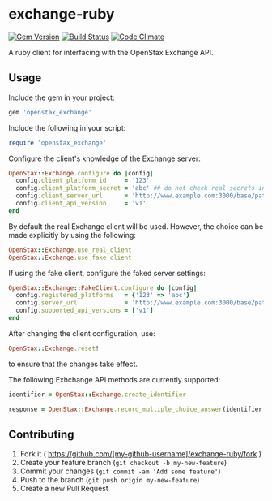 exchange-ruby
=============

[![Gem Version](https://badge.fury.io/rb/openstax_exchange.svg)](http://badge.fury.io/rb/openstax_exchange)
[![Build Status](https://travis-ci.org/openstax/exchange-ruby.svg?branch=master)](https://travis-ci.org/openstax/exchange-ruby)
[![Code Climate](https://codeclimate.com/github/openstax/exchange-ruby.png)](https://codeclimate.com/github/openstax/exchange-ruby)

A ruby client for interfacing with the OpenStax Exchange API.

Usage
-----

Include the gem in your project:
```rb
gem 'openstax_exchange'
```

Include the following in your script:

```rb
require 'openstax_exchange'
```

Configure the client's knowledge of the Exchange server:

```rb
OpenStax::Exchange.configure do |config|
  config.client_platform_id     = '123'
  config.client_platform_secret = 'abc' ## do not check real secrets into version control!
  config.client_server_url      = 'http://www.example.com:3000/base/path'
  config.client_api_version     = 'v1'
end
```

By default the real Exchange client will be used.  However, the choice can be made explicitly by using the following:

```rb
OpenStax::Exchange.use_real_client
OpenStax::Exchange.use_fake_client
```

If using the fake client, configure the faked server settings:

```rb
OpenStax::Exchange::FakeClient.configure do |config|
  config.registered_platforms   = {'123' => 'abc'}
  config.server_url             = 'http://www.example.com:3000/base/path'
  config.supported_api_versions = ['v1']
end
```

After changing the client configuration, use:
```rb
OpenStax::Exchange.reset!
```
to ensure that the changes take effect.

The following Exhchange API methods are currently supported:
```rb
identifier = OpenStax::Exchange.create_identifier
```
```rb
response = OpenStax::Exchange.record_multiple_choice_answer(identifier, resource_uri, trial, answer)
```

## Contributing

1. Fork it ( https://github.com/[my-github-username]/exchange-ruby/fork )
2. Create your feature branch (`git checkout -b my-new-feature`)
3. Commit your changes (`git commit -am 'Add some feature'`)
4. Push to the branch (`git push origin my-new-feature`)
5. Create a new Pull Request
